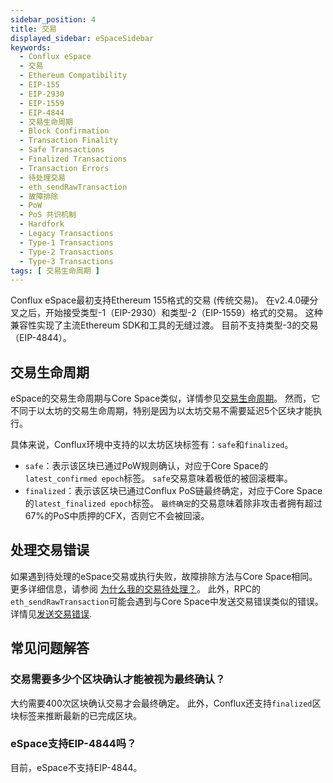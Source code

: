 ```yaml
---
sidebar_position: 4
title: 交易
displayed_sidebar: eSpaceSidebar
keywords:
  - Conflux eSpace
  - 交易
  - Ethereum Compatibility
  - EIP-155
  - EIP-2930
  - EIP-1559
  - EIP-4844
  - 交易生命周期
  - Block Confirmation
  - Transaction Finality
  - Safe Transactions
  - Finalized Transactions
  - Transaction Errors
  - 待处理交易
  - eth_sendRawTransaction
  - 故障排除
  - PoW
  - PoS 共识机制
  - Hardfork
  - Legacy Transactions
  - Type-1 Transactions
  - Type-2 Transactions
  - Type-3 Transactions
tags: [ 交易生命周期 ]
---
```


Conflux eSpace最初支持Ethereum 155格式的交易 (传统交易)。 在v2.4.0硬分叉之后，开始接受类型-1（EIP-2930）和类型-2（EIP-1559）格式的交易。 这种兼容性实现了主流Ethereum SDK和工具的无缝过渡。 目前不支持类型-3的交易（EIP-4844）。

## 交易生命周期

eSpace的交易生命周期与Core Space类似，详情参见[交易生命周期](/docs/core/core-space-basics/transactions/lifecycle)。 然而，它不同于以太坊的交易生命周期，特别是因为以太坊交易不需要延迟5个区块才能执行。

具体来说，Conflux环境中支持的以太坊区块标签有：`safe`和`finalized`。

- `safe`：表示该区块已通过PoW规则确认，对应于Core Space的`latest_confirmed epoch`标签。 `safe`交易意味着极低的被回滚概率。
- `finalized`：表示该区块已通过Conflux PoS链最终确定，对应于Core Space的`latest_finalized epoch`标签。 `最终确定`的交易意味着除非攻击者拥有超过67%的PoS中质押的CFX，否则它不会被回滚。

## 处理交易错误

如果遇到待处理的eSpace交易或执行失败，故障排除方法与Core Space相同。 更多详细信息，请参阅 [为什么我的交易待处理？](/docs/core/core-space-basics/transactions/why-transaction-is-pending)。 此外，RPC的`eth_sendRawTransaction`可能会遇到与Core Space中发送交易错误类似的错误。详情见[发送交易错误](/docs/core/build/json-rpc/rpc-behaviour/cfx_sendTransaction-errors).

## 常见问题解答

### 交易需要多少个区块确认才能被视为最终确认？

大约需要400次区块确认交易才会最终确定。 此外，Conflux还支持`finalized`区块标签来推断最新的已完成区块。

### eSpace支持EIP-4844吗？

目前，eSpace不支持EIP-4844。
